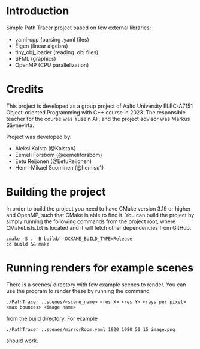 # Introduction
Simple Path Tracer project based on few external libraries:
- yaml-cpp (parsing .yaml files)
- Eigen (linear algebra)
- tiny_obj_loader (reading .obj files)
- SFML (graphics)
- OpenMP (CPU parallelization)

# Credits
This project is developed as a group project of Aalto University ELEC-A7151 Object-oriented Programming with C++ course in 2023. The responsible teacher for the course was Yusein Ali, and the project advisor was Markus Säynevirta.

Project was developed by:
- Aleksi Kalsta (@KalstaA)
- Eemeli Forsbom (@eemeliforsbom)
- Eetu Reijonen (@EetuReijonen)
- Henri-Mikael Suominen (@hemisu1)

# Building the project
In order to build the project you need to have CMake version 3.19 or higher and OpenMP, such that CMake is able to find it. You can build the project by simply running the following commands from the project root, where CMakeLists.txt is located and it will fetch other dependencies from GitHub.
```
cmake -S . -B build/ -DCKAME_BUILD_TYPE=Release
cd build && make
```

# Running renders for example scenes
There is a scenes/ directory with few example scenes to render. You can use the program to render these by running the command
```
./PathTracer ..scenes/<scene_name> <res X> <res Y> <rays per pixel> <max bounces> <image name>
```
from the build directory. For example
```
./PathTracer ..scenes/mirrorRoom.yaml 1920 1080 50 15 image.png
```
should work.
